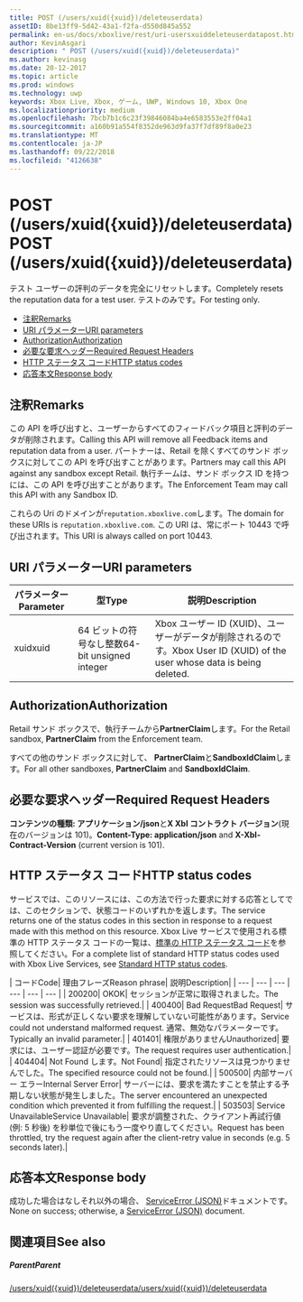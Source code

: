 ```yaml
---
title: POST (/users/xuid({xuid})/deleteuserdata)
assetID: 8be13ff9-5d42-43a1-f2fa-d550d845a552
permalink: en-us/docs/xboxlive/rest/uri-usersxuiddeleteuserdatapost.html
author: KevinAsgari
description: " POST (/users/xuid({xuid})/deleteuserdata)"
ms.author: kevinasg
ms.date: 20-12-2017
ms.topic: article
ms.prod: windows
ms.technology: uwp
keywords: Xbox Live, Xbox, ゲーム, UWP, Windows 10, Xbox One
ms.localizationpriority: medium
ms.openlocfilehash: 7bcb7b1c6c23f39846084ba4e6583553e2ff04a1
ms.sourcegitcommit: a160b91a554f8352de963d9fa37f7df89f8a0e23
ms.translationtype: MT
ms.contentlocale: ja-JP
ms.lasthandoff: 09/22/2018
ms.locfileid: "4126638"
---
```

# <a name="post-usersxuidxuiddeleteuserdata"></a><span data-ttu-id="fb87f-104">POST (/users/xuid({xuid})/deleteuserdata)</span><span class="sxs-lookup"><span data-stu-id="fb87f-104">POST (/users/xuid({xuid})/deleteuserdata)</span></span>
<span data-ttu-id="fb87f-105">テスト ユーザーの評判のデータを完全にリセットします。</span><span class="sxs-lookup"><span data-stu-id="fb87f-105">Completely resets the reputation data for a test user.</span></span> <span data-ttu-id="fb87f-106">テストのみです。</span><span class="sxs-lookup"><span data-stu-id="fb87f-106">For testing only.</span></span>

  * [<span data-ttu-id="fb87f-107">注釈</span><span class="sxs-lookup"><span data-stu-id="fb87f-107">Remarks</span></span>](#ID4EQ)
  * [<span data-ttu-id="fb87f-108">URI パラメーター</span><span class="sxs-lookup"><span data-stu-id="fb87f-108">URI parameters</span></span>](#ID4E5)
  * [<span data-ttu-id="fb87f-109">Authorization</span><span class="sxs-lookup"><span data-stu-id="fb87f-109">Authorization</span></span>](#ID4EJB)
  * [<span data-ttu-id="fb87f-110">必要な要求ヘッダー</span><span class="sxs-lookup"><span data-stu-id="fb87f-110">Required Request Headers</span></span>](#ID4E3B)
  * [<span data-ttu-id="fb87f-111">HTTP ステータス コード</span><span class="sxs-lookup"><span data-stu-id="fb87f-111">HTTP status codes</span></span>](#ID4EHC)
  * [<span data-ttu-id="fb87f-112">応答本文</span><span class="sxs-lookup"><span data-stu-id="fb87f-112">Response body</span></span>](#ID4EJF)

<a id="ID4EQ"></a>


## <a name="remarks"></a><span data-ttu-id="fb87f-113">注釈</span><span class="sxs-lookup"><span data-stu-id="fb87f-113">Remarks</span></span>

<span data-ttu-id="fb87f-114">この API を呼び出すと、ユーザーからすべてのフィードバック項目と評判のデータが削除されます。</span><span class="sxs-lookup"><span data-stu-id="fb87f-114">Calling this API will remove all Feedback items and reputation data from a user.</span></span> <span data-ttu-id="fb87f-115">パートナーは、Retail を除くすべてのサンド ボックスに対してこの API を呼び出すことがあります。</span><span class="sxs-lookup"><span data-stu-id="fb87f-115">Partners may call this API against any sandbox except Retail.</span></span> <span data-ttu-id="fb87f-116">執行チームは、サンド ボックス ID を持つには、この API を呼び出すことがあります。</span><span class="sxs-lookup"><span data-stu-id="fb87f-116">The Enforcement Team may call this API with any Sandbox ID.</span></span>

<span data-ttu-id="fb87f-117">これらの Uri のドメインが`reputation.xboxlive.com`します。</span><span class="sxs-lookup"><span data-stu-id="fb87f-117">The domain for these URIs is `reputation.xboxlive.com`.</span></span> <span data-ttu-id="fb87f-118">この URI は、常にポート 10443 で呼び出されます。</span><span class="sxs-lookup"><span data-stu-id="fb87f-118">This URI is always called on port 10443.</span></span>

<a id="ID4E5"></a>


## <a name="uri-parameters"></a><span data-ttu-id="fb87f-119">URI パラメーター</span><span class="sxs-lookup"><span data-stu-id="fb87f-119">URI parameters</span></span>

| <span data-ttu-id="fb87f-120">パラメーター</span><span class="sxs-lookup"><span data-stu-id="fb87f-120">Parameter</span></span>| <span data-ttu-id="fb87f-121">型</span><span class="sxs-lookup"><span data-stu-id="fb87f-121">Type</span></span>| <span data-ttu-id="fb87f-122">説明</span><span class="sxs-lookup"><span data-stu-id="fb87f-122">Description</span></span>|
| --- | --- | --- |
| <span data-ttu-id="fb87f-123">xuid</span><span class="sxs-lookup"><span data-stu-id="fb87f-123">xuid</span></span>| <span data-ttu-id="fb87f-124">64 ビットの符号なし整数</span><span class="sxs-lookup"><span data-stu-id="fb87f-124">64-bit unsigned integer</span></span>| <span data-ttu-id="fb87f-125">Xbox ユーザー ID (XUID)、ユーザーがデータが削除されるのです。</span><span class="sxs-lookup"><span data-stu-id="fb87f-125">Xbox User ID (XUID) of the user whose data is being deleted.</span></span>|

<a id="ID4EJB"></a>


## <a name="authorization"></a><span data-ttu-id="fb87f-126">Authorization</span><span class="sxs-lookup"><span data-stu-id="fb87f-126">Authorization</span></span>

<span data-ttu-id="fb87f-127">Retail サンド ボックスで、執行チームから**PartnerClaim**します。</span><span class="sxs-lookup"><span data-stu-id="fb87f-127">For the Retail sandbox, **PartnerClaim** from the Enforcement team.</span></span>

<span data-ttu-id="fb87f-128">すべての他のサンド ボックスに対して、 **PartnerClaim**と**SandboxIdClaim**します。</span><span class="sxs-lookup"><span data-stu-id="fb87f-128">For all other sandboxes, **PartnerClaim** and **SandboxIdClaim**.</span></span>

<a id="ID4E3B"></a>


## <a name="required-request-headers"></a><span data-ttu-id="fb87f-129">必要な要求ヘッダー</span><span class="sxs-lookup"><span data-stu-id="fb87f-129">Required Request Headers</span></span>

<span data-ttu-id="fb87f-130">**コンテンツの種類: アプリケーション/json**と**X Xbl コントラクト バージョン**(現在のバージョンは 101)。</span><span class="sxs-lookup"><span data-stu-id="fb87f-130">**Content-Type: application/json** and **X-Xbl-Contract-Version** (current version is 101).</span></span>

<a id="ID4EHC"></a>


## <a name="http-status-codes"></a><span data-ttu-id="fb87f-131">HTTP ステータス コード</span><span class="sxs-lookup"><span data-stu-id="fb87f-131">HTTP status codes</span></span>

<span data-ttu-id="fb87f-132">サービスでは、このリソースには、この方法で行った要求に対する応答としてでは、このセクションで、状態コードのいずれかを返します。</span><span class="sxs-lookup"><span data-stu-id="fb87f-132">The service returns one of the status codes in this section in response to a request made with this method on this resource.</span></span> <span data-ttu-id="fb87f-133">Xbox Live サービスで使用される標準の HTTP ステータス コードの一覧は、[標準の HTTP ステータス コード](../../additional/httpstatuscodes.md)を参照してください。</span><span class="sxs-lookup"><span data-stu-id="fb87f-133">For a complete list of standard HTTP status codes used with Xbox Live Services, see [Standard HTTP status codes](../../additional/httpstatuscodes.md).</span></span>

| <span data-ttu-id="fb87f-134">コード</span><span class="sxs-lookup"><span data-stu-id="fb87f-134">Code</span></span>| <span data-ttu-id="fb87f-135">理由フレーズ</span><span class="sxs-lookup"><span data-stu-id="fb87f-135">Reason phrase</span></span>| <span data-ttu-id="fb87f-136">説明</span><span class="sxs-lookup"><span data-stu-id="fb87f-136">Description</span></span>|
| --- | --- | --- | --- | --- | --- |
| <span data-ttu-id="fb87f-137">200</span><span class="sxs-lookup"><span data-stu-id="fb87f-137">200</span></span>| <span data-ttu-id="fb87f-138">OK</span><span class="sxs-lookup"><span data-stu-id="fb87f-138">OK</span></span>| <span data-ttu-id="fb87f-139">セッションが正常に取得されました。</span><span class="sxs-lookup"><span data-stu-id="fb87f-139">The session was successfully retrieved.</span></span>|
| <span data-ttu-id="fb87f-140">400</span><span class="sxs-lookup"><span data-stu-id="fb87f-140">400</span></span>| <span data-ttu-id="fb87f-141">Bad Request</span><span class="sxs-lookup"><span data-stu-id="fb87f-141">Bad Request</span></span>| <span data-ttu-id="fb87f-142">サービスは、形式が正しくない要求を理解していない可能性があります。</span><span class="sxs-lookup"><span data-stu-id="fb87f-142">Service could not understand malformed request.</span></span> <span data-ttu-id="fb87f-143">通常、無効なパラメーターです。</span><span class="sxs-lookup"><span data-stu-id="fb87f-143">Typically an invalid parameter.</span></span>|
| <span data-ttu-id="fb87f-144">401</span><span class="sxs-lookup"><span data-stu-id="fb87f-144">401</span></span>| <span data-ttu-id="fb87f-145">権限がありません</span><span class="sxs-lookup"><span data-stu-id="fb87f-145">Unauthorized</span></span>| <span data-ttu-id="fb87f-146">要求には、ユーザー認証が必要です。</span><span class="sxs-lookup"><span data-stu-id="fb87f-146">The request requires user authentication.</span></span>|
| <span data-ttu-id="fb87f-147">404</span><span class="sxs-lookup"><span data-stu-id="fb87f-147">404</span></span>| <span data-ttu-id="fb87f-148">Not Found します。</span><span class="sxs-lookup"><span data-stu-id="fb87f-148">Not Found</span></span>| <span data-ttu-id="fb87f-149">指定されたリソースは見つかりませんでした。</span><span class="sxs-lookup"><span data-stu-id="fb87f-149">The specified resource could not be found.</span></span>|
| <span data-ttu-id="fb87f-150">500</span><span class="sxs-lookup"><span data-stu-id="fb87f-150">500</span></span>| <span data-ttu-id="fb87f-151">内部サーバー エラー</span><span class="sxs-lookup"><span data-stu-id="fb87f-151">Internal Server Error</span></span>| <span data-ttu-id="fb87f-152">サーバーには、要求を満たすことを禁止する予期しない状態が発生しました。</span><span class="sxs-lookup"><span data-stu-id="fb87f-152">The server encountered an unexpected condition which prevented it from fulfilling the request.</span></span>|
| <span data-ttu-id="fb87f-153">503</span><span class="sxs-lookup"><span data-stu-id="fb87f-153">503</span></span>| <span data-ttu-id="fb87f-154">Service Unavailable</span><span class="sxs-lookup"><span data-stu-id="fb87f-154">Service Unavailable</span></span>| <span data-ttu-id="fb87f-155">要求が調整された、クライアント再試行値 (例: 5 秒後) を秒単位で後にもう一度やり直してください。</span><span class="sxs-lookup"><span data-stu-id="fb87f-155">Request has been throttled, try the request again after the client-retry value in seconds (e.g. 5 seconds later).</span></span>|

<a id="ID4EJF"></a>


## <a name="response-body"></a><span data-ttu-id="fb87f-156">応答本文</span><span class="sxs-lookup"><span data-stu-id="fb87f-156">Response body</span></span>

<span data-ttu-id="fb87f-157">成功した場合はなしそれ以外の場合、 [ServiceError (JSON)](../../json/json-serviceerror.md)ドキュメントです。</span><span class="sxs-lookup"><span data-stu-id="fb87f-157">None on success; otherwise, a [ServiceError (JSON)](../../json/json-serviceerror.md) document.</span></span>

<a id="ID4EWF"></a>


## <a name="see-also"></a><span data-ttu-id="fb87f-158">関連項目</span><span class="sxs-lookup"><span data-stu-id="fb87f-158">See also</span></span>

<a id="ID4EYF"></a>


##### <a name="parent"></a><span data-ttu-id="fb87f-159">Parent</span><span class="sxs-lookup"><span data-stu-id="fb87f-159">Parent</span></span>

[<span data-ttu-id="fb87f-160">/users/xuid({xuid})/deleteuserdata</span><span class="sxs-lookup"><span data-stu-id="fb87f-160">/users/xuid({xuid})/deleteuserdata</span></span>](uri-usersxuiddeleteuserdata.md)
